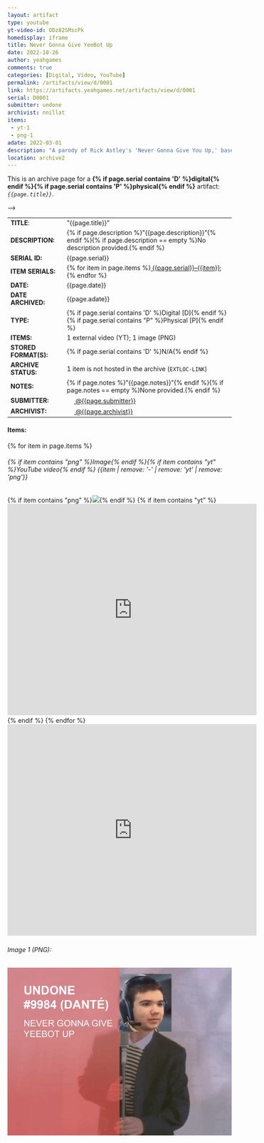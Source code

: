 ```yaml
---
layout: artifact
type: youtube
yt-video-id: ODz82SMscPk
homedisplay: iframe
title: Never Gonna Give YeeBot Up
date: 2022-10-26
author: yeahgames
comments: true
categories: [Digital, Video, YouTube]
permalink: /artifacts/view/d/0001
link: https://artifacts.yeahgames.net/artifacts/view/d/0001
serial: D0001
submitter: undone
archivist: nnillat
items:
 - yt-1
 - png-1
adate: 2022-03-01
description: "A parody of Rick Astley's 'Never Gonna Give You Up,' based on YeeBot, a bot used frequently within yEAh Games."
location: archive2
---
```

  <style>
    		#expandable-div {
    		  height: 0;
    		  overflow: hidden;
    		  transition: height 0.5s ease;
    		  background-color: #f2f2f2;
    		  padding: 10px;
    		}
  </style>
 <p>This is an archive page for a <strong>{% if page.serial contains 'D' %}digital{% endif %}{% if page.serial contains 'P' %}physical{% endif %}</strong> artifact: <em><code>{{page.title}}</code></em>.</p>
 <table>
    <tr>
        <td><b>TITLE</b>:</td>
        <td>"{{page.title}}"</td>
    </tr>
    <tr>
         <td><b>DESCRIPTION:</b></td>
         <td>{% if page.description %}"{{page.description}}"{% endif %}{% if page.description == empty %}No description provided.{% endif %}</td>
    </tr>
    <tr>
        <td><b>SERIAL ID:</b></td>
        <td>{{page.serial}}</td>
    </tr>
    <tr>
        <td><b>ITEM SERIALS:</b></td>
        <td>{% for item in page.items %}<a href="https://{{page.location}}.yeahgames.net/c/artifacts/{% if page.serial contains 'D' %}d{% endif %}{% if page.serial contains "P" %}p{% endif %}/{{page.serial | remove: 'D' | remove: 'P'}}/{{item | remove: '-' | remove: '1'}}/{{item | remove: '-'| remove: 'yt' | remove: 'png'}}{% if item contains "png" %}.{% endif %}{{item | remove: 'yt' | remove: '-' | remove: '1'}}"> {{page.serial}}–{{item}}</a>;{% endfor %}</td>
    </tr>
    <tr>
        <td><b>DATE:</b></td>
        <td>{{page.date}}</td>
    </tr>
    <tr>
        <td><b>DATE ARCHIVED:</b></td>
        <td>{{page.adate}}</td>
    </tr>
    <tr>
        <td><b>TYPE:</b></td>
        <td>{% if page.serial contains 'D' %}Digital [D]{% endif %}{% if page.serial contains "P" %}Physical [P]{% endif %}</td>
    </tr>
   <!– <tr>
        <td><b>ITEMS:</b></td>
        <td>1 external video (YT); 1 image (PNG)</td>
    </tr>–>
    <tr>
        <td><b>STORED FORMAT(S):</b></td>
        <td>{% if page.serial contains 'D' %}N/A{% endif %}</td>
    </tr>
    <tr>
        <td><b>ARCHIVE STATUS:</b></td>
        <td>1 item is not hosted in the archive (<code>EXTLOC-LINK</code>)</td>
    </tr>
        <tr>
        <td><b>NOTES:</b></td>
        <td>{% if page.notes %}"{{page.notes}}"{% endif %}{% if page.notes == empty %}None provided.{% endif %}</td>
    </tr>
    <tr>
        <td><b>SUBMITTER:</b></td>
        <td><a   href="//members.yeahgames.net/@{{page.submitter}}"><img   src="https://cdn.yeahgames.net/img/members/profile/default/@{{page.submitter}}.png"   height="16"   width="16"> @{{page.submitter}}</a></td>
    </tr>
    <tr>
        <td><b>ARCHIVIST:</b></td>
        <td><a   href="//members.yeahgames.net/@{{page.archivist}}"><img   src="https://cdn.yeahgames.net/img/members/profile/default/@{{page.archivist}}.png"   height="16"   width="16"> @{{page.archivist}}</a></td>
    </tr>
</table>
<h4>Items:</h4>
{% for item in page.items %}
<h6>{% if item contains "png" %}Image{% endif %}{% if item contains "yt" %}YouTube video{% endif %} {{item | remove: '-' | remove: 'yt' | remove: 'png'}}</h6>
{% if item contains "png" %}<img src="https://{{page.location}}.yeahgames.net/c/artifacts/{% if page.serial contains 'D' %}d{% endif %}{% if page.serial contains "P" %}p{% endif %}/{{page.serial | remove: 'D' | remove: 'P'}}/{{item | remove: '-' | remove: '1'}}/{{item | remove: '-'| remove: 'yt' | remove: 'png'}}{% if item contains "png" %}.{% endif %}{{item | remove: 'yt' | remove: '-' | remove: '1'}}">{% endif %}
{% if item contains "yt" %}<iframe width="560px" height="475px" src="https://www.youtube-nocookie.com/embed/{{page.yt-video-id}}" title="YouTube video player" frameborder="0" allow="accelerometer; autoplay; clipboard-write; encrypted-media; gyroscope; picture-in-picture; web-share" allowfullscreen></iframe>{% endif %}
{% endfor %}
<iframe width="560px" height="475px" src="https://www.youtube-nocookie.com/embed/ODz82SMscPk" title="YouTube video player" frameborder="0" allow="accelerometer; autoplay; clipboard-write; encrypted-media; gyroscope; picture-in-picture; web-share" allowfullscreen></iframe>
<br>
<h6>Image 1 (PNG):</h6>
<img src="/archive/d/0001/png/1.png">